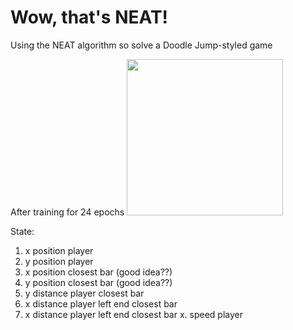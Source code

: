 # Wow, that's NEAT!

Using the NEAT algorithm so solve a Doodle Jump-styled game


After training for 24 epochs
<img src="capture/trained_model.gif" width="250"/>


State:
1. x position player
2. y position player
3. x position closest bar (good idea??)
4. y position closest bar (good idea??)
5. y distance player closest bar
6. x distance player left end closest bar
6. x distance player left end closest bar
x. speed player
